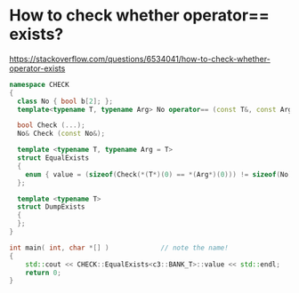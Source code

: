 # How to check whether operator== exists?
https://stackoverflow.com/questions/6534041/how-to-check-whether-operator-exists


```cpp
namespace CHECK
{
  class No { bool b[2]; };
  template<typename T, typename Arg> No operator== (const T&, const Arg&);

  bool Check (...);
  No& Check (const No&);

  template <typename T, typename Arg = T>
  struct EqualExists
  {
    enum { value = (sizeof(Check(*(T*)(0) == *(Arg*)(0))) != sizeof(No)) };
  };

  template <typename T>
  struct DumpExists
  {
  };
}

int main( int, char *[] )             // note the name!
{
    std::cout << CHECK::EqualExists<c3::BANK_T>::value << std::endl;
    return 0;
}
```

